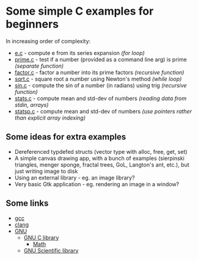 # Some simple C examples for beginners

In increasing order of complexity:

* [e.c](e.c) - compute e from its series expansion *(for loop)*
* [prime.c](prime.c) - test if a number (provided as a command line arg) is prime *(separate function)*
* [factor.c](factor.c) - factor a number into its prime factors *(recursive function)*
* [sqrt.c](sqrt.c) - square root a number using Newton's method *(while loop)*
* [sin.c](sin.c) - compute the sin of a number (in radians) using trig *(recursive function)*
* [stats.c](stats.c) - compute mean and std-dev of numbers *(reading data from stdin, arrays)*
* [statsp.c](statsp.c) - compute mean and std-dev of numbers *(use pointers rather than explicit array indexing)*

## Some ideas for extra examples

* Dereferenced typdefed structs (vector type with alloc, free, get, set)
* A simple canvas drawing app, with a bunch of examples (sierpinski triangles, menger sponge, fractal trees, GoL, Langton's ant, etc.), but just writing image to disk
* Using an external library - eg. an image library?
* Very basic Gtk application - eg. rendering an image in a window?

## Some links

* [gcc](https://gcc.gnu.org/)
* [clang](https://clang.llvm.org/)
* [GNU](https://directory.fsf.org/wiki/GNU)
    * [GNU C library](https://www.gnu.org/software/libc/manual/html_node/index.html)
	    * [Math](https://www.gnu.org/software/libc/manual/html_node/Mathematics.html)
    * [GNU Scientific library](https://www.gnu.org/software/gsl/doc/html/index.html)


